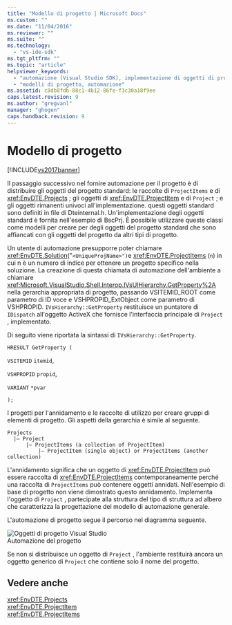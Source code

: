 ```yaml
---
title: "Modello di progetto | Microsoft Docs"
ms.custom: ""
ms.date: "11/04/2016"
ms.reviewer: ""
ms.suite: ""
ms.technology: 
  - "vs-ide-sdk"
ms.tgt_pltfrm: ""
ms.topic: "article"
helpviewer_keywords: 
  - "automazione [Visual Studio SDK], implementazione di oggetti di progetto"
  - "modelli di progetto, automazione"
ms.assetid: c8db8fdb-88c1-4b12-86fe-f3c30a18f9ee
caps.latest.revision: 9
ms.author: "gregvanl"
manager: "ghogen"
caps.handback.revision: 9
---
```

# Modello di progetto
[!INCLUDE[vs2017banner](../../code-quality/includes/vs2017banner.md)]

Il passaggio successivo nel fornire automazione per il progetto è di distribuire gli oggetti del progetto standard: le raccolte di `ProjectItems` e di <xref:EnvDTE.Projects> ; gli oggetti di <xref:EnvDTE.ProjectItem> e di `Project` ; e gli oggetti rimanenti univoci all'implementazione.  questi oggetti standard sono definiti in file di Dteinternal.h.  Un'implementazione degli oggetti standard è fornita nell'esempio di BscPrj.  È possibile utilizzare queste classi come modelli per creare per degli oggetti del progetto standard che sono affiancati con gli oggetti del progetto da altri tipi di progetto.  
  
 Un utente di automazione presupporre poter chiamare <xref:EnvDTE.Solution>\("`<UniqueProjName>")`e <xref:EnvDTE.ProjectItems> \(`n`\) in cui n è un numero di indice per ottenere un progetto specifico nella soluzione.  La creazione di questa chiamata di automazione dell'ambiente a chiamare <xref:Microsoft.VisualStudio.Shell.Interop.IVsUIHierarchy.GetProperty%2A> nella gerarchia appropriata di progetto, passando VSITEMID\_ROOT come parametro di ID voce e VSHPROPID\_ExtObject come parametro di VSHPROPID.  `IVsHierarchy::GetProperty` restituisce un puntatore di `IDispatch` all'oggetto ActiveX che fornisce l'interfaccia principale di `Project` , implementato.  
  
 Di seguito viene riportata la sintassi di `IVsHierarchy::GetProperty`.  
  
 `HRESULT GetProperty (`  
  
 `VSITEMID` `itemid`,  
  
 `VSHPROPID` `propid`,  
  
 `VARIANT` `*pvar`  
  
 `);`  
  
 I progetti per l'annidamento e le raccolte di utilizzo per creare gruppi di elementi di progetto.  Gli aspetti della gerarchia è simile al seguente.  
  
```  
Projects  
  |– Project  
      |– ProjectItems (a collection of ProjectItem)  
          |– ProjectItem (single object) or ProjectItems (another collection)  
```  
  
 L'annidamento significa che un oggetto di <xref:EnvDTE.ProjectItem> può essere raccolta di <xref:EnvDTE.ProjectItems> contemporaneamente perché una raccolta di `ProjectItems` può contenere oggetti annidati.  Nell'esempio di base di progetto non viene dimostrato questo annidamento.  Implementa l'oggetto di `Project` , partecipate alla struttura del tipo di struttura ad albero che caratterizza la progettazione del modello di automazione generale.  
  
 L'automazione di progetto segue il percorso nel diagramma seguente.  
  
 ![Oggetti di progetto Visual Studio](../../extensibility/internals/media/projectobjects.png "ProjectObjects")  
Automazione del progetto  
  
 Se non si distribuisce un oggetto di `Project` , l'ambiente restituirà ancora un oggetto generico di `Project` che contiene solo il nome del progetto.  
  
## Vedere anche  
 <xref:EnvDTE.Projects>   
 <xref:EnvDTE.ProjectItem>   
 <xref:EnvDTE.ProjectItems>